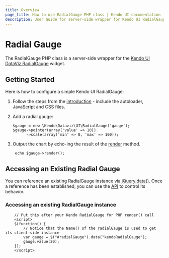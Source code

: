 ```yaml
---
title: Overview
page_title: How to use RadialGauge PHP class | Kendo UI documentation
description: User Guide for server-side wrapper for Kendo UI RadialGauge for PHP.
---
```


# Radial Gauge

The RadialGauge PHP class is a server-side wrapper for the [Kendo UI DataViz RadialGauge](/api/dataviz/radialgauge) widget.

## Getting Started

Here is how to configure a simple Kendo UI RadialGauge:

1. Follow the steps from the [introduction](/getting-started/using-kendo-with/php/introduction) - include the autoloader, JavaScript and CSS files.

3.  Add a radial gauge:

        $gauge = new \Kendo\Dataviz\UI\RadialGauge('gauge');
        $gauge->pointer(array('value' => 10))
              ->scale(array('min' => 0, 'max' => 100));

1. Output the chart by echo-ing the result of the [render](/api/wrappers/php/Kendo/UI/Widget#render) method.

        echo $gauge->render();

## Accessing an Existing Radial Gauge

You can reference an existing RadialGauge instance via [jQuery.data()](http://api.jquery.com/jQuery.data/).
Once a reference has been established, you can use the [API](/api/dataviz/radialgauge#methods) to control its behavior.

### Accessing an existing RadialGauge instance

        // Put this after your Kendo RadialGauge for PHP render() call
        <script>
        $(function() {
            // Notice that the Name() of the radialGauge is used to get its client-side instance
            var gauge = $("#radialGauge").data("kendoRadialGauge");
            gauge.value(20);
        });
        </script>


